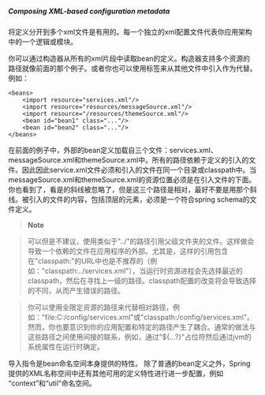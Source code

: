 ##### Composing XML-based configuration metadata

将定义分开到多个xml文件是有用的。每一个独立的xml配置文件代表你应用架构中的一个逻辑或模块。

你可以通过构造器从所有的xml片段中读取bean的定义。构造器支持多个资源的路径就像前面的那个例子。或者你也可以使用<import/>标签来从其他文件中引入作为代替。例如：

```
<beans>
    <import resource="services.xml"/>
    <import resource="resources/messageSource.xml"/>
    <import resource="/resources/themeSource.xml"/>
    <bean id="bean1" class="..."/>
    <bean id="bean2" class="..."/>
</beans>
```

在前面的例子中，外部的bean定义加载自三个文件：services.xml、messageSource.xml和themeSource.xml中。所有的路径依赖于定义的引入的文件。因此因此service.xml文件必须和引入的文件在同一个目录或classpath中。当messageSource.xml和themeSource.xml的资源位置必须是在引入文件的下面。你也看到了，看是的斜线被忽略了，但是这三个路径是相对，最好不要是用那个斜线。被引入的文件的内容，包括顶层的<beans>元素，必须是一个符合spring schema的文件定义。

>**Note**

>可以但是不建议，使用类似于"../"的路径引用父级文件夹的文件。这样做会导致一个依赖的文件在应用程序的外部。尤其是，这样的引用包含在"classpath:"的URL中也是不推荐的（例如："classpath:../services.xml"），当运行时资源进程会先选择最近的classpath，然后在寻找上一级的路径。classpath配置的改变将会导致选择的不同，从而产生错误的路径。

>你可以使用全限定资源的路径来代替相对路径，例如："file:C:/config/services.xml"或"classpath:/config/services.xml"。然而，你也要意识到你的应用配置和特定的路径产生了耦合。通常的做法与这些路径之间使用间接的联系，例如，通过"${…?}"占位符然后通过jvm的系统属性在运行时确定。

导入指令是bean命名空间本身提供的特性。
除了普通的bean定义之外，Spring提供的XML名称空间中还有其他可用的定义特性进行进一步配置，例如
“context”和“util”命名空间。

